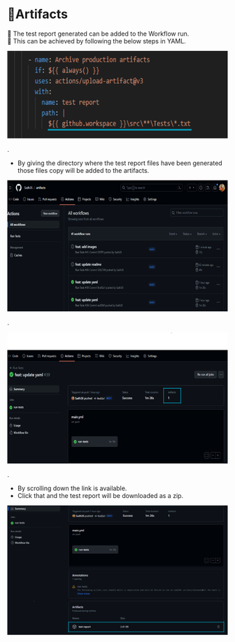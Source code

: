 # 📁Artifacts

🌠 The test report generated can be added to the Workflow run.\
🔽 This can be achieved by following the below steps in YAML.
  
<kbd>
<img src="./assets/artifacts%20images/code.png" height="200">
</kbd>

.

- By giving the directory where the test report files have been generated those files copy will be added to the artifacts.
<kbd>
<img src="./assets/artifacts%20images/workflow.png" height="300">
</kbd>

.

<kbd>
<img src="./assets/artifacts%20images/artifact1.png" height="300">
</kbd>

.

- By scrolling down the link is available.
- Click that and the test report will be downloaded as a zip.


<kbd>
<img src="./assets/artifacts%20images/artifact2.png">
</kbd>
